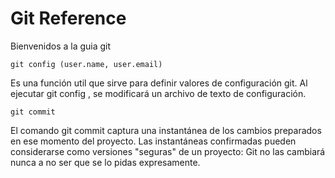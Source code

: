 # Git Reference
Bienvenidos a la guia git

```
git config (user.name, user.email)
```
Es una función util que sirve para definir valores de configuración git. Al ejecutar git config , se modificará un archivo de texto de configuración.

```
git commit
```
El comando git commit captura una instantánea de los cambios preparados en ese momento del proyecto. Las instantáneas confirmadas pueden considerarse como versiones "seguras" de un proyecto: Git no las cambiará nunca a no ser que se lo pidas expresamente.
